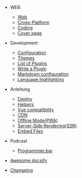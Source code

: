 
- WEB

  - [Web](web/web.md)
  - [Cross-Platform](web/cross-platform.md)
  - [Coding](web/code.md)
  - [Cover page](cover.md)

- Development

  - [Configuration](configuration.md)
  - [Themes](themes.md)
  - [List of Plugins](plugins.md)
  - [Write a Plugin](write-a-plugin.md)
  - [Markdown configuration](markdown.md)
  - [Language highlighting](language-highlight.md)

- Anleitung

  - [Deploy](deploy.md)
  - [Helpers](helpers.md)
  - [Vue compatibility](vue.md)
  - [CDN](cdn.md)
  - [Offline Mode(PWA)](pwa.md)
  - [Server-Side Rendering(SSR)](ssr.md)
  - [Embed Files](embed-files.md)

- Podcast

  - [Programmier.bar](podcast/programmierbar.md)



- [Awesome docsify](awesome.md)
- [Changelog](changelog.md)
